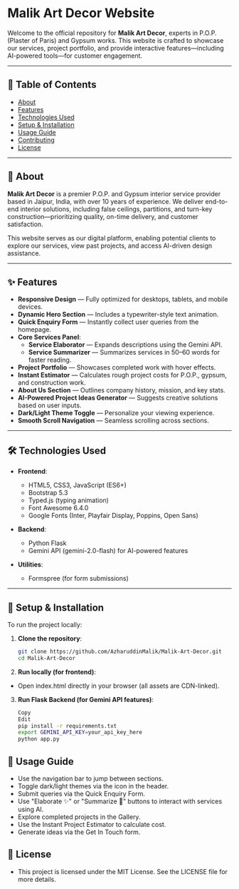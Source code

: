 # Malik Art Decor Website

Welcome to the official repository for **Malik Art Decor**, experts in P.O.P. (Plaster of Paris) and Gypsum works. This website is crafted to showcase our services, project portfolio, and provide interactive features—including AI-powered tools—for customer engagement.

---

## 📑 Table of Contents

- [About](#about)
- [Features](#features)
- [Technologies Used](#technologies-used)
- [Setup & Installation](#setup--installation)
- [Usage Guide](#usage-guide)
- [Contributing](#contributing)
- [License](#license)

---

## 🏢 About

**Malik Art Decor** is a premier P.O.P. and Gypsum interior service provider based in Jaipur, India, with over 10 years of experience. We deliver end-to-end interior solutions, including false ceilings, partitions, and turn-key construction—prioritizing quality, on-time delivery, and customer satisfaction.

This website serves as our digital platform, enabling potential clients to explore our services, view past projects, and access AI-driven design assistance.

---

## ✨ Features

- **Responsive Design** — Fully optimized for desktops, tablets, and mobile devices.
- **Dynamic Hero Section** — Includes a typewriter-style text animation.
- **Quick Enquiry Form** — Instantly collect user queries from the homepage.
- **Core Services Panel**:
  - **Service Elaborator** — Expands descriptions using the Gemini API.
  - **Service Summarizer** — Summarizes services in 50–60 words for faster reading.
- **Project Portfolio** — Showcases completed work with hover effects.
- **Instant Estimator** — Calculates rough project costs for P.O.P., gypsum, and construction work.
- **About Us Section** — Outlines company history, mission, and key stats.
- **AI-Powered Project Ideas Generator** — Suggests creative solutions based on user inputs.
- **Dark/Light Theme Toggle** — Personalize your viewing experience.
- **Smooth Scroll Navigation** — Seamless scrolling across sections.

---

## 🛠️ Technologies Used

- **Frontend**:
  - HTML5, CSS3, JavaScript (ES6+)
  - Bootstrap 5.3
  - Typed.js (typing animation)
  - Font Awesome 6.4.0
  - Google Fonts (Inter, Playfair Display, Poppins, Open Sans)

- **Backend**:
  - Python Flask
  - Gemini API (gemini-2.0-flash) for AI-powered features

- **Utilities**:
  - Formspree (for form submissions)

---

## 🧰 Setup & Installation

To run the project locally:

1. **Clone the repository**:
   ```bash
   git clone https://github.com/AzharuddinMalik/Malik-Art-Decor.git
   cd Malik-Art-Decor
   
2. **Run locally (for frontend)**:

- Open index.html directly in your browser (all assets are CDN-linked).

3. **Run Flask Backend (for Gemini API features)**: 
    ```bash
    Copy
    Edit
    pip install -r requirements.txt
    export GEMINI_API_KEY=your_api_key_here
    python app.py

## 📖 Usage Guide
- Use the navigation bar to jump between sections. 
- Toggle dark/light themes via the icon in the header. 
- Submit queries via the Quick Enquiry Form. 
- Use "Elaborate ✨" or "Summarize 📝" buttons to interact with services using AI. 
- Explore completed projects in the Gallery. 
- Use the Instant Project Estimator to calculate cost. 
- Generate ideas via the Get In Touch form.

##  📄 License
- This project is licensed under the MIT License. See the LICENSE file for more details.
